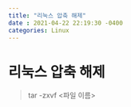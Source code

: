 ```yaml
---
title: "리눅스 압축 해제"
date : 2021-04-22 22:19:30 -0400
categories: Linux
---
```



# 리눅스 압축 해제

> tar -zxvf <파일 이름>
